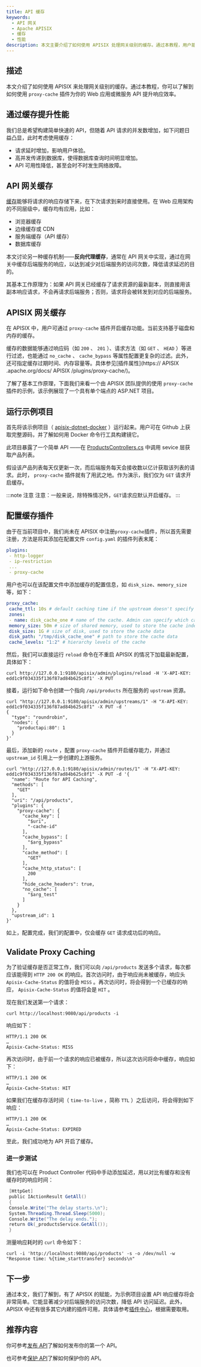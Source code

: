 ```yaml
---
title: API 缓存
keywords:
  - API 网关
  - Apache APISIX
  - 缓存
  - 性能
description: 本文主要介绍了如何使用 APISIX 处理网关级别的缓存。通过本教程，用户能够了解如何使用 `proxy-cache` 插件为你的 Web 应用或微服务 API 提升响应效率。
---
```


<!--
#
# Licensed to the Apache Software Foundation (ASF) under one or more
# contributor license agreements.  See the NOTICE file distributed with
# this work for additional information regarding copyright ownership.
# The ASF licenses this file to You under the Apache License, Version 2.0
# (the "License"); you may not use this file except in compliance with
# the License.  You may obtain a copy of the License at
#
#     http://www.apache.org/licenses/LICENSE-2.0
#
# Unless required by applicable law or agreed to in writing, software
# distributed under the License is distributed on an "AS IS" BASIS,
# WITHOUT WARRANTIES OR CONDITIONS OF ANY KIND, either express or implied.
# See the License for the specific language governing permissions and
# limitations under the License.
#
-->

## 描述

本文介绍了如何使用 APISIX 来处理网关级别的缓存。通过本教程，你可以了解到如何使用 `proxy-cache` 插件为你的 Web 应用或微服务 API 提升响应效率。

## 通过缓存提升性能

我们总是希望构建简单快速的 API，但随着 API 请求的并发数增加，如下问题日益凸显，此时考虑使用缓存：

- 请求延时增加，影响用户体验。
- 高并发传递到数据库，使得数据库查询时间明显增加。
- API 可用性降低，甚至会时不时发生网络故障。

## API 网关缓存

[缓存](https://en.wikipedia.org/wiki/Cache_(computing))能够将请求的响应存储下来，在下次请求到来时直接使用。在 Web 应用架构的不同层级中，缓存均有应用，比如：

- 浏览器缓存
- 边缘缓存或 CDN
- 服务端缓存（API 缓存）
- 数据库缓存

本文讨论另一种缓存机制——**反向代理缓存**，通常在 API 网关中实现，通过在网关中缓存后端服务的响应，以达到减少对后端服务的访问次数，降低请求延迟的目的。

其基本工作原理为：如果 API 网关已经缓存了请求资源的最新副本，则直接用该副本响应请求，不会再请求后端服务；否则，请求将会被转发到对应的后端服务。

## APISIX 网关缓存

在 APISIX 中，用户可通过 `proxy-cache` 插件开启缓存功能。当前支持基于磁盘和内存的缓存。

缓存的数据能够通过响应码（如 `200` 、 `201` ）、请求方法（如 `GET` 、 `HEAD` ）等进行过滤，也能通过 `no_cache` 、 `cache_bypass` 等属性配置更复杂的过滤。此外，还可指定缓存过期时间、内存容量等。具体参见[插件属性](https:// APISIX .apache.org/docs/ APISIX /plugins/proxy-cache/)。

了解了基本工作原理，下面我们来看一个由 APISIX 团队提供的使用 `proxy-cache` 插件的示例，该示例展现了一个具有单个端点的 ASP.NET 项目。

## 运行示例项目

首先将该示例项目（ [apisix-dotnet-docker](https://github.com/Boburmirzo/apisix-dotnet-docker) ）运行起来。用户可在 Github 上获取完整源码，并了解如何用 Docker 命令行工具构建镜它。

此项目暴露了一个简单 API ——在 [ProductsControllers.cs](https://github.com/Boburmirzo/apisix-dotnet-docker/blob/main/ProductApi/Controllers/ProductsController.cs) 中调用 sevice 层获取产品列表。

假设该产品列表每天仅更新一次，而后端服务每天会接收数以亿计获取该列表的请求。此时， `proxy-cache` 插件就有了用武之地。作为演示，我们仅为 `GET` 请求开启缓存。

:::note 注意
注意：一般来说，除特殊情况外，`GET`请求应默认开启缓存。
:::

## 配置缓存插件

由于在当前项目中，我们尚未在 APISIX 中注册`proxy-cache`插件，所以首先需要注册，方法是将其添加在配置文件 `config.yaml` 的插件列表末尾：

``` yaml
plugins:
 - http-logger
 - ip-restriction
 ...
 - proxy-cache
```

用户也可以在该配置文件中添加缓存的配置信息，如 `disk_size`、`memory_size`等，如下：

``` yaml
proxy_cache:
 cache_ttl: 10s # default caching time if the upstream doesn't specify the caching time
 zones:
 - name: disk_cache_one # name of the cache. Admin can specify which cache to use in the Admin API by name
 memory_size: 50m # size of shared memory, used to store the cache index
 disk_size: 1G # size of disk, used to store the cache data
 disk_path: "/tmp/disk_cache_one" # path to store the cache data
 cache_levels: "1:2" # hierarchy levels of the cache
```

然后，我们可以直接运行 `reload` 命令在不重启 APISIX 的情况下加载最新配置，具体如下：

``` shell
curl http://127.0.0.1:9180/apisix/admin/plugins/reload -H 'X-API-KEY: edd1c9f034335f136f87ad84b625c8f1' -X PUT
```

接着，运行如下命令创建一个指向 `/api/products` 所在服务的 `upstream` 资源。

``` shell
curl "http://127.0.0.1:9180/apisix/admin/upstreams/1" -H "X-API-KEY: edd1c9f034335f136f87ad84b625c8f1" -X PUT -d '
{
  "type": "roundrobin",
  "nodes": {
    "productapi:80": 1
  }
}'
```

最后，添加新的 `route` ，配置 `proxy-cache` 插件开启缓存能力，并通过 `upstream_id` 引用上一步创建的上游服务。

``` shell
curl "http://127.0.0.1:9180/apisix/admin/routes/1" -H "X-API-KEY: edd1c9f034335f136f87ad84b625c8f1" -X PUT -d '{
  "name": "Route for API Caching",
  "methods": [
    "GET"
  ],
  "uri": "/api/products",
  "plugins": {
    "proxy-cache": {
      "cache_key": [
        "$uri",
        "-cache-id"
      ],
      "cache_bypass": [
        "$arg_bypass"
      ],
      "cache_method": [
        "GET"
      ],
      "cache_http_status": [
        200
      ],
      "hide_cache_headers": true,
      "no_cache": [
        "$arg_test"
      ]
    }
  },
  "upstream_id": 1
}'
```

如上，配置完成，我们的配置中，仅会缓存 `GET` 请求成功后的响应。

## Validate Proxy Caching

为了验证缓存是否正常工作，我们可以向 `/api/products` 发送多个请求，每次都应该能得到 `HTTP 200 OK` 的响应。首次访问时，由于响应尚未被缓存，响应头 `Apisix-Cache-Status` 的值将会 `MISS` 。再次访问时，将会得到一个已缓存的响应， `Apisix-Cache-Status` 的值将会是 `HIT` 。

现在我们发送第一个请求：

``` shell
curl http://localhost:9080/api/products -i
```

响应如下：

``` shell
HTTP/1.1 200 OK
…
Apisix-Cache-Status: MISS
```

再次访问时，由于前一个请求的响应已被缓存，所以这次访问将命中缓存，响应如下：

``` shell
HTTP/1.1 200 OK
…
Apisix-Cache-Status: HIT
```

如果我们在缓存存活时间（ `time-to-live` ，简称 `TTL` ）之后访问，将会得到如下响应：

``` shell
HTTP/1.1 200 OK
…
Apisix-Cache-Status: EXPIRED
```

至此，我们成功地为 API 开启了缓存。

### 进一步测试

我们也可以在 Product Controller 代码中手动添加延迟，用以对比有缓存和没有缓存时的响应时间：

``` c#
 [HttpGet]
 public IActionResult GetAll()
 {
 Console.Write("The delay starts.\n");
 System.Threading.Thread.Sleep(5000);
 Console.Write("The delay ends.");
 return Ok(_productsService.GetAll());
 }
```

测量响应耗时的 `curl` 命令如下：

```shell
curl -i 'http://localhost:9080/api/products' -s -o /dev/null -w "Response time: %{time_starttransfer} seconds\n"
```

## 下一步

通过本文，我们了解到，有了 APISIX 的赋能，为示例项目设置 API 响应缓存将会非常简单。它能显著减少对后端服务的访问次数，降低 API 访问延迟。此外，APISIX 中还有很多其它内建的插件可用，具体请参考[插件中心](https://apisix.apache.org/plugins/)，根据需要取用。

## 推荐内容

你可参考[发布 API](https://apisix.apache.org/zh/docs/apisix/tutorials/expose-api/)了解如何发布你的第一个 API。

也可参考[保护 API](https://apisix.apache.org/zh/docs/apisix/tutorials/protect-api/)了解如何保护你的 API。
